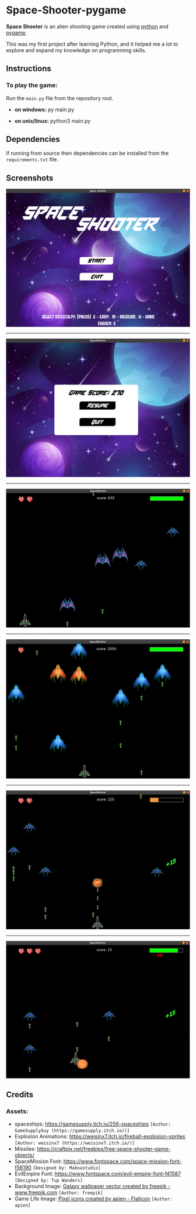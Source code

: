 # Space-Shooter-pygame

**Space Shooter** is an alien shooting game created using <a href="https://www.python.org/">python</a> and <a href="https://www.pygame.org/news">pygame</a>.

This was my first project after learning Python, and it helped me a lot to explore and expand my knowledge on programming skills.

## Instructions

### To play the game:

Run the `main.py` file from the repository root.

- **on windows:** py main.py</p>
    
- **on unix/linux:** python3 main.py

## Dependencies

If running from source then dependencies can be installed from the `requirements.txt` file.

## Screenshots

![Main Screen](screenshots/main_screen.png)

<hr>

![Resume Screen](screenshots/resume_screen.png)

<hr>

![level 1](screenshots/level_1.png)

<hr>

![level 1](screenshots/level_3.png)

<hr>

![level 1](screenshots/Screenshot.png)

<hr>

![level 1](screenshots/health.png)

## Credits

### Assets:

  - spaceships: https://gamesupply.itch.io/256-spaceships `[Author: GameSupplyGuy (https://gamesupply.itch.io/)]`
  - Explosion Animations: https://weisinx7.itch.io/fireball-explosion-sprites `[Author: weisinx7 (https://weisinx7.itch.io/)]`
  - Missiles: https://craftpix.net/freebies/free-space-shooter-game-objects/
  - SpaceMission Font: https://www.fontspace.com/space-mission-font-f56190 `[Designed by: Maknastudio]`
  - EvilEmpire Font: https://www.fontspace.com/evil-empire-font-f41587 `[Designed by: Tup Wanders]`
  - Background Image: <a href='https://www.freepik.com/vectors/galaxy-wallpaper'>Galaxy wallpaper vector created by freepik - www.freepik.com</a> `[Author: freepik]`
  - Game Life Image: <a href="https://www.flaticon.com/free-icons/pixel" title="pixel icons">Pixel icons created by apien - Flaticon</a> `[Author: apien]`